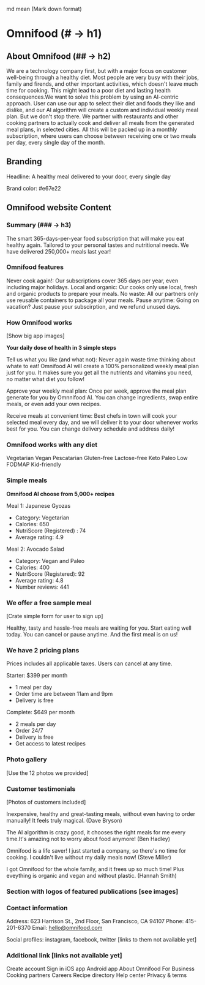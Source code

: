 md mean (Mark down format)

# Omnifood (# -> h1)

## About Omnifood (## -> h2)

<!-- Website short description or Brand description -->

We are a technology company first, but with a major focus on customer well-being
through a healthy diet. Most people are very busy with their jobs, family and
firends, and other important activities, which doesn't leave much time for
cooking. This might lead to a poor diet and lasting health consequences.We want
to solve this problem by using an AI-centric approach. User can use our app to
select their diet and foods they like and dislike, and our AI algorithm will
create a custom and individual weekly meal plan. But we don't stop there. We
partner with restaurants and other cooking partners to actually cook and deliver
all meals from the generated meal plans, in selected cities. All this will be
packed up in a monthly subscription, where users can choose between receiving one or two meals per day, every single day of the month.

## Branding

Headline: A healthy meal delivered to your door, every single day

Brand color: #e67e22

## Omnifood website Content

### Summary (### -> h3)

The smart 365-days-per-year food subscription that will make you eat healthy
again. Tailored to your personal tastes and nutritional needs. We have delivered
250,000+ meals last year!

### Omnifood features

Never cook again!: Our subscriptions cover 365 days per year, even including major holidays.
Local and organic: Our cooks only use local, fresh and organic products to prepare your meals.
No waste: All our partners only use reusable containers to package all your meals.
Pause anytime: Going on vacation? Just pause your subscirption, and we refund unused days.

### How Omnifood works

[Show big app images]

**Your daily dose of health in 3 simple steps**

Tell us what you like (and what not): Never again waste time thinking about whate to eat! Omnifood AI will create a 100% personalized weekly meal plan just for you. It makes sure you get all the nutrients and vitamins you need, no matter what diet you follow!

Approve your weekly meal plan: Once per week, approve the meal plan generate for you by Omnnifood AI. You can change ingredients, swap entire meals, or even add your own recipes.

Receive meals at convenient time: Best chefs in town will cook your selected meal every day, and we will deliver it to your door whenever works best for you. You can change delivery schedule and address daily!

### Omnifood works with any diet

Vegetarian
Vegan
Pescatarian
Gluten-free
Lactose-free
Keto
Paleo
Low FODMAP
Kid-friendly

### Simple meals

**Omnifood AI choose from 5,000+ recipes**

Meal 1: Japanese Gyozas

- Category: Vegetarian
- Calories: 650
- NutriScore (Registered) : 74
- Average rating: 4.9

Meal 2: Avocado Salad

- Category: Vegan and Paleo
- Calories: 400
- NutriScore (Registered): 92
- Average rating: 4.8
- Number reviews: 441

### We offer a free sample meal

[Crate simple form for user to sign up]

Healthy, tasty and hassle-free meals are waiting for you. Start eating well
today. You can cancel or pause anytime. And the first meal is on us!

### We have 2 pricing plans

Prices includes all applicable taxes. Users can cancel at any time.

Starter: $399 per month

- 1 meal per day
- Order time are between 11am and 9pm
- Delivery is free

Complete: $649 per month

- 2 meals per day
- Order 24/7
- Delivery is free
- Get access to latest recipes

### Photo gallery

[Use the 12 photos we provided]

### Customer testimonials

[Photos of customers included]

Inexpensive, healthy and great-tasting meals, without even having to order
manually! It feels truly magical. (Dave Bryson)

The AI algorithm is crazy good, it chooses the right meals for me every time.It's amazing not to worry about food anymore! (Ben Hadley)

Omnifood is a life saver! I just started a company, so there's no time for cooking. I couldn't live without my daily meals now! (Steve Miller)
 
I got Omnifood for the whole family, and it frees up so much time! Plus eveything is organic and vegan and without plastic. (Hannah Smith)

### Section with logos of featured publications [see images]

### Contact information

Address: 623 Harrison St., 2nd Floor, San Francisco, CA 94107
Phone: 415-201-6370
Email: hello@omnifood.com

Social profiles: instagram, facebook, twitter [links to them not available yet]

### Additional link [links not available yet]

Create account
Sign in
iOS app
Android app
About Omnifood
For Business
Cooking partners
Careers
Recipe directory
Help center
Privacy & terms
